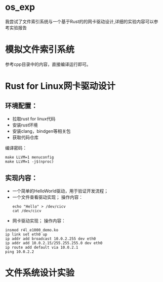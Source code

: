 # os_exp

我尝试了文件索引系统与一个基于Rust的的网卡驱动设计,详细的实验内容可以参考实验报告

# 模拟文件索引系统
参考cpp目录中的内容，直接编译运行即可。

# Rust for Linux网卡驱动设计
## 环境配置：
- 拉取rust for linux代码
- 安装rust环境
- 安装clang，bindgen等相关包
- 获取代码仓库

编译密码：
```
make LLVM=1 menuconfig
make LLVM=1 -j$(nproc)
```
## 实现内容：
- 一个简单的HelloWorld驱动，用于验证开发流程；
- 一个文件查看驱动实现；
  操作内容：
  ```
  echo "Hello" > /dev/cicv
  cat /dev/cicv
  ```
- 网卡驱动实现；
  操作内容：
```
insmod r4l_e1000_demo.ko
ip link set eth0 up
ip addr add broadcast 10.0.2.255 dev eth0
ip addr add 10.0.2.15/255.255.255.0 dev eth0 
ip route add default via 10.0.2.1
ping 10.0.2.2
```
# 文件系统设计实验
